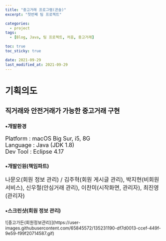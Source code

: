 ```yaml
---
title: "중고거래 프로그램(콘솔)"
excerpt: "첫번째 팀 프로젝트"

categories:
  - project
tags:
  - [Blog, Java, 팀 프로젝트, 처음, 중고거래]

toc: true
toc_sticky: true

date: 2021-09-29
last_modified_at: 2021-09-29
---
```


# 기획의도
## 직거래와 안전거래가 가능한 중고거래 구현

<h3>•개발환경</h3>
<p style="font-size:18px;">Platform : macOS Big Sur, i5, 8G<br>
Language : Java (JDK 1.8)<br>
Dev Tool : Eclipse 4.17</p>

<h3>•개발인원(책임파트)</h3>
<p style="font-size:18px;">나문오(회원 정보 관리) / 김주혁(회원 게시글 관리), 박지현(비회원 서비스), 신우철(안심거래 관리), 이찬미(시작화면, 관리자), 최진영(관리자)</p>

<h3>•스크린샷(회원 정보 관리)</h3>
![중고가든(회원정보관리)](https://user-images.githubusercontent.com/65845572/135231190-df7d0013-ccef-449f-9e59-f99f20714587.gif)

